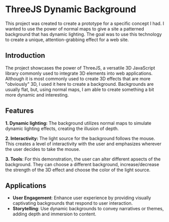 # ThreeJS Dynamic Background

This project was created to create a prototype for a specific concept I had. I wanted to use the power of normal maps to give a site a patterned background that has dynamic lighting. The goal was to use this technology to create a unique, attention-grabbing effect for a web site.

## Introduction

The project showcases the power of ThreeJS, a versatile 3D JavaScript library commonly used to integrate 3D elements into web applications. Although it is most commonly used to create 3D effects that are more "obviously" 3D, I used it here to create a background. Backgrounds are usually flat, but, using normal maps, I am able to create something a bit more dynamic and interesting.

## Features

__1. Dynamic lighting:__ The background utilizes normal maps to simulate dynamic lighting effects, creating the illusion of depth.

__2. Interactivity:__ The light source for the background follows the mouse. This creates a level of interactivity with the user and emphasizes wherever the user decides to take the mouse.

__3. Tools__: For this demonstration, the user can alter different apsects of the background. They can choose a different background, increase/decrease the strength of the 3D effect and choose the color of the light source.

## Applications

* __User Engagement__: Enhance user experience by providing visually captivating backgrounds that respond to user interaction.
* __Storytelling__: Use dynamic backgrounds to convey narratives or themes, adding depth and immersion to content.
